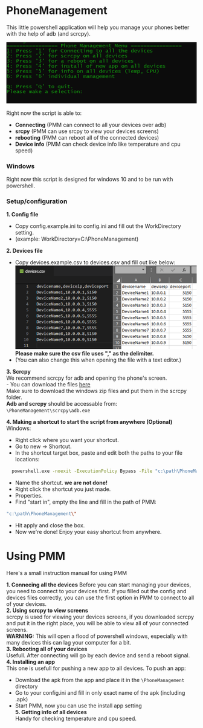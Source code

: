 # PhoneManagement
This little powershell application will help you manage your phones better with the help of adb (and scrcpy).

![screenshot](assets/menu.png)

Right now the script is able to:

 - **Connecting** (PMM can connect to all your devices over adb)
 - **srcpy** (PMM can use srcpy to view your devices screens)
 - **rebooting** (PMM can reboot all of the connected devices)
 - **Device info** (PMM can check device info like temperature and cpu speed)

 ### Windows
 Right now this script is designed for windows 10 and to be run with powershell.

 ### Setup/configuration
 **1. Config file**  
 - Copy config.example.ini to config.ini and fill out the WorkDirectory setting.
 - (example: WorkDirectory=C:\PhoneManagement)

 **2. Devices file**  
 - Copy devices.example.csv to devices.csv and fill out like below:
 ![screenshot](assets/devices.png)  
 **Please make sure the csv file uses "," as the delimiter.**  
 - (You can also change this when opening the file with a text editor.)  

  **3. Scrcpy**  
    We recommend scrcpy for adb and opening the phone's screen.  
    - You can download the files [here](https://github.com/Genymobile/scrcpy)  
    Make sure to download the windows zip files and put them in the scrcpy folder.  
    **Adb and scrcpy** should be accessable from:
    ```
    \PhoneManagement\scrcpy\adb.exe
    ```

**4. Making a shortcut to start the script from anywhere (Optional)**  
Windows:
  - Right click where you want your shortcut.
  - Go to new -> Shortcut.
  - In the shortcut target box, paste and edit both the paths to your file locations: 
  ```bash
    powershell.exe -noexit -ExecutionPolicy Bypass -File "c:\path\PhoneManagement\Start.ps1"
  ```
  - Name the shortcut. **we are not done!**
  - Right click the shortcut you just made.
  - Properties.
  - Find "start in", empty the line and fill in the path of PMM:
  ```bash
  "c:\path\PhoneManagement\"
  ```
  - Hit apply and close the box.
  - Now we're done! Enjoy your easy shortcut from anywhere.

# Using PMM

Here's a small instruction manual for using PMM  

**1. Connecing all the devices**
Before you can start managing your devices, you need to connect to your devices first. If you filled out the config and devices files correctly, you can use the first option in PMM to connect to all of your devices.  
**2. Using scrcpy to view screens**  
scrcpy is used for viewing your devices screens, if you downloaded scrcpy and put it in the right place, you will be able to view all of your connected screens.  
**WARNING:** This will open a flood of powershell windows, especially with many devices this can lag your computer for a bit.  
**3. Rebooting all of your devices**  
Usefull. After connecting will go by each device and send a reboot signal.  
**4. Installing an app**  
This one is usefull for pushing a new app to all devices. To push an app:
 - Download the apk from the app and place it in the ``\PhoneManagement`` directory
 - Go to your config.ini and fill in only exact name of the apk (including .apk)
 - Start PMM, now you can use the install app setting  
**5. Getting info of all devices**  
Handy for checking temperature and cpu speed.  

